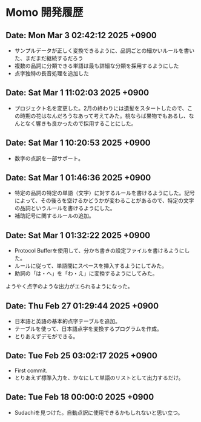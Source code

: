 # Momo 開発履歴

## Date:  Mon Mar 3 02:42:12 2025 +0900

* サンプルデータが正しく変換できるように、品詞ごとの細かいルールを書いた、まだまだ継続するだろう
* 複数の品詞に分類できる単語は最も詳細な分類を採用するようにした
* 点字独特の長音処理を追加した

## Date:   Sat Mar 1 11:02:03 2025 +0900

* プロジェクト名を変更した。2月の終わりには遺髪をスタートしたので、この時期の花はなんだろうなあって考えてみた。桃ならば果物でもあるし、なんとなく響きも良かったので採用することにした。

## Date:   Sat Mar 1 10:20:53 2025 +0900

* 数字の点訳を一部サポート。

## Date:   Sat Mar 1 01:46:36 2025 +0900

* 特定の品詞の特定の単語（文字）に対するルールを書けるようにした。記号によって、その後ろを空けるかどうかが変わることがあるので、特定の文字の品詞というルールを書けるようにした。
* 補助記号に関するルールの追加。

## Date:   Sat Mar 1 01:32:22 2025 +0900

* Protocol Bufferを使用して、分かち書きの設定ファイルを書けるようにした。
* ルールに従って、単語間にスペースを挿入するようにしてみた。
* 助詞の「は・へ」を「わ・え」に変換するようにしてみた。

ようやく点字のような出力がエられるようになった。

## Date:   Thu Feb 27 01:29:44 2025 +0900

* 日本語と英語の基本的点字テーブルを追加。
* テーブルを使って、日本語点字を変換するプログラムを作成。
* とりあえずデモができる。

## Date:   Tue Feb 25 03:02:17 2025 +0900

* First commit.
* とりあえず標準入力を、かなにして単語のリストとして出力するだけ。

## Date:   Tue Feb 18 00:00:0 2025 +0900

* Sudachiを見つけた。自動点訳に使用できるかもしれないと思い立つ。
